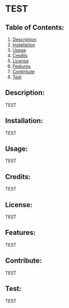 # TEST

## Table of Contents:
  1. [Description](#description)
  2. [Installation](#installation)
  3. [Usage](#usage)
  4. [Credits](#credits)
  5. [License](#license)
  6. [Features](#features)
  7. [Contirbute](#contribute)
  8. [Test](#test)

## Description:
TEST

## Installation:
TEST

## Usage:
TEST

## Credits:
TEST

## License:
TEST

## Features:
TEST

## Contribute:
TEST

## Test:
TEST

